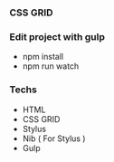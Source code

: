 ### CSS GRID

### Edit project with gulp

- npm install
- npm run watch

### Techs

- HTML
- CSS GRID
- Stylus
- Nib ( For Stylus )
- Gulp
